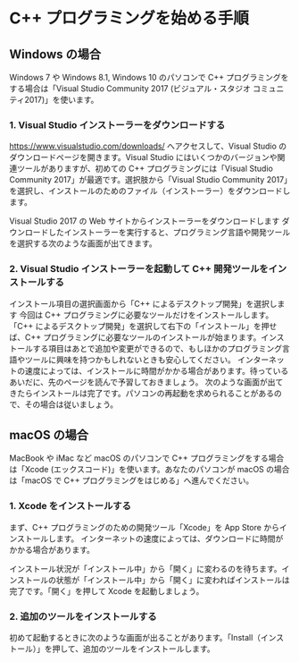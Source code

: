 # C++ プログラミングを始める手順

## Windows の場合
Windows 7 や Windows 8.1, Windows 10 のパソコンで C++ プログラミングをする場合は「Visual Studio Community 2017 (ビジュアル・スタジオ コミュニティ2017)」を使います。

### 1. Visual Studio インストーラーをダウンロードする
https://www.visualstudio.com/downloads/ へアクセスして、Visual Studio のダウンロードページを開きます。Visual Studio にはいくつかのバージョンや関連ツールがありますが、初めての C++ プログラミングには「Visual Studio Community 2017」が最適です。選択肢から「Visual Studio Community 2017」を選択し、インストールのためのファイル（インストーラー）をダウンロードします。
 
Visual Studio 2017 の Web サイトからインストーラーをダウンロードします
ダウンロードしたインストーラーを実行すると、プログラミング言語や開発ツールを選択する次のような画面が出てきます。
 
### 2. Visual Studio インストーラーを起動して C++ 開発ツールをインストールする
インストール項目の選択画面から「C++ によるデスクトップ開発」を選択します
今回は C++ プログラミングに必要なツールだけをインストールします。「C++ によるデスクトップ開発」を選択して右下の「インストール」を押せば、C++ プログラミングに必要なツールのインストールが始まります。インストールする項目はあとで追加や変更ができるので、もしほかのプログラミング言語やツールに興味を持つかもしれないときも安心してください。
インターネットの速度によっては、インストールに時間がかかる場合があります。待っているあいだに、先のページを読んで予習しておきましょう。
次のような画面が出てきたらインストールは完了です。パソコンの再起動を求められることがあるので、その場合は従いましょう。

## macOS の場合
MacBook や iMac など macOS のパソコンで C++ プログラミングをする場合は「Xcode (エックスコード)」を使います。あなたのパソコンが macOS の場合は「macOS で C++ プログラミングをはじめる」へ進んでください。

### 1. Xcode をインストールする
まず、C++ プログラミングのための開発ツール「Xcode」を App Store からインストールします。
インターネットの速度によっては、ダウンロードに時間がかかる場合があります。

インストール状況が「インストール中」から「開く」に変わるのを待ちます。インストールの状態が「インストール中」から「開く」に変わればインストールは完了です。「開く」を押して Xcode を起動しましょう。

### 2. 追加のツールをインストールする
初めて起動するときに次のような画面が出ることがあります。「Install（インストール）」を押して、追加のツールをインストールします。








